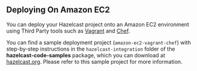 
## Deploying On Amazon EC2

You can deploy your Hazelcast project onto an Amazon EC2 environment using Third Party tools such as <a href="https://www.vagrantup.com" target="_blank">Vagrant</a> and <a href="https://www.chef.io/chef/" target="_blank">Chef</a>.

You can find a sample deployment project (`amazon-ec2-vagrant-chef`) with step-by-step instructions in the `hazelcast-integration` folder of the **hazelcast-code-samples** package, which you can download at <a href="https://hazelcast.org/download/" target="_blank">hazelcast.org</a>. Please refer to this sample project for more information.
